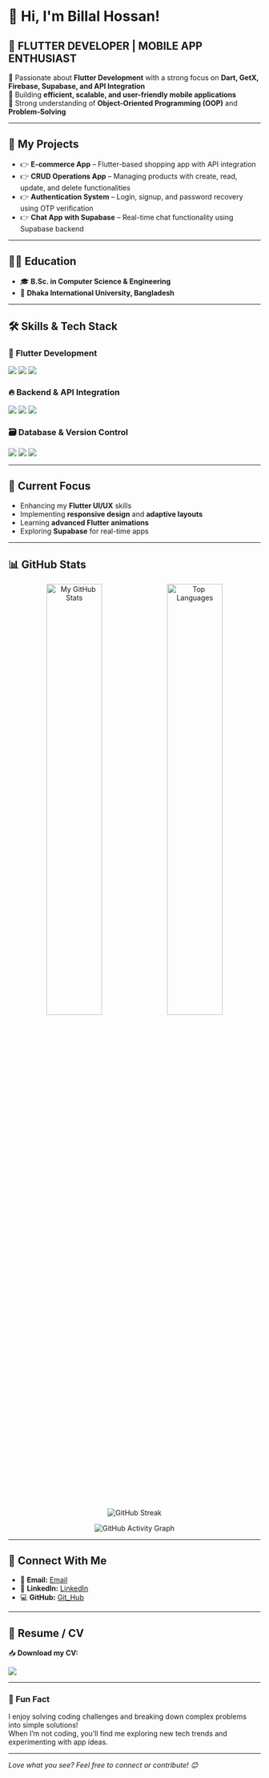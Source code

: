 # 👋 Hi, I'm Billal Hossan!

## 🚀 FLUTTER DEVELOPER | MOBILE APP ENTHUSIAST  

💙 Passionate about **Flutter Development** with a strong focus on **Dart, GetX, Firebase, Supabase, and API Integration**  
🚀 Building **efficient, scalable, and user-friendly mobile applications**  
🔹 Strong understanding of **Object-Oriented Programming (OOP)** and **Problem-Solving**  

---

## 📱 My Projects

- 👉 **E-commerce App** – Flutter-based shopping app with API integration  
- 👉 **CRUD Operations App** – Managing products with create, read, update, and delete functionalities  
- 👉 **Authentication System** – Login, signup, and password recovery using OTP verification  
- 👉 **Chat App with Supabase** – Real-time chat functionality using Supabase backend  

---

## 👨‍🎓 Education  

- 🎓 **B.Sc. in Computer Science & Engineering**  
- 🏫 **Dhaka International University, Bangladesh**  

---

## 🛠️ Skills & Tech Stack  

### 💙 **Flutter Development**  
<p align="left">
  <img src="https://img.shields.io/badge/Flutter-02569B?style=for-the-badge&logo=flutter&logoColor=white"/>
  <img src="https://img.shields.io/badge/Dart-0175C2?style=for-the-badge&logo=dart&logoColor=white"/>
  <img src="https://img.shields.io/badge/GetX-4CAF50?style=for-the-badge&logo=getx&logoColor=white"/>
</p>

### 🔥 **Backend & API Integration**  
<p align="left">
  <img src="https://img.shields.io/badge/Firebase-FFCA28?style=for-the-badge&logo=firebase&logoColor=white"/>
  <img src="https://img.shields.io/badge/Supabase-3ECF8E?style=for-the-badge&logo=supabase&logoColor=white"/>
  <img src="https://img.shields.io/badge/REST%20API-005571?style=for-the-badge&logo=api&logoColor=white"/>
</p>

### 🗃️ **Database & Version Control**  
<p align="left">
  <img src="https://img.shields.io/badge/SQLite-003B57?style=for-the-badge&logo=sqlite&logoColor=white"/>
  <img src="https://img.shields.io/badge/Git-F05032?style=for-the-badge&logo=git&logoColor=white"/>
  <img src="https://img.shields.io/badge/GitHub-181717?style=for-the-badge&logo=github&logoColor=white"/>
</p>

---

## 🌟 Current Focus  

- Enhancing my **Flutter UI/UX** skills  
- Implementing **responsive design** and **adaptive layouts**  
- Learning **advanced Flutter animations**  
- Exploring **Supabase** for real-time apps  

---

## 📊 GitHub Stats  

<p align="center">
  <img alt="My GitHub Stats" width="47%" src="https://github-readme-stats.vercel.app/api?username=alexmajumder&show_icons=true&theme=github_dark"/>
  <img alt="Top Languages" width="47%" src="https://github-readme-stats.vercel.app/api/top-langs/?username=alexmajumder&layout=compact&theme=github_dark"/>
</p>

<p align="center">
  <img alt="GitHub Streak" src="https://github-readme-streak-stats.herokuapp.com/?user=billal hossan&theme=github_dark"/>
</p>

<p align="center">
  <img alt="GitHub Activity Graph" src="https://github-readme-activity-graph.vercel.app/graph?username=alexmajumder&bg_color=0d1117&color=58a6ff&line=58a6ff&point=ffffff&area=true&hide_border=true"/>
</p>

---

## 💌 Connect With Me  

- 📧 **Email:** [Email](mailto:flutterbillal.com)  
- 💼 **LinkedIn:** [LinkedIn](https://www.linkedin.com/in/billal-hossan-92001b230)  
- 💻 **GitHub:** [Git_Hub](https://github.com/billalhossan1)  

---

## 📄 Resume / CV
📥 **Download my CV:** 

<a href="https://drive.google.com/uc?export=download&id=1tTGse3CRcKIfmVxxgNf20mG-7kn1igqb" download target="_blank">
  <img src="https://img.shields.io/badge/Download%20CV-FF5722?style=for-the-badge&logo=adobeacrobatreader&logoColor=white"/>
</a>

---

### 🎡 Fun Fact  
I enjoy solving coding challenges and breaking down complex problems into simple solutions!  
When I’m not coding, you’ll find me exploring new tech trends and experimenting with app ideas.

---

_Love what you see? Feel free to connect or contribute! 😊_
